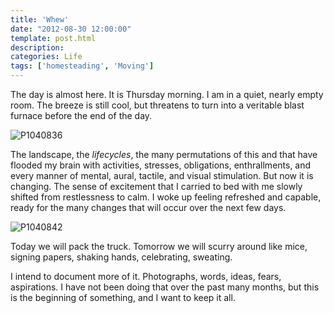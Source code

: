 ```yaml
---
title: 'Whew'
date: "2012-08-30 12:00:00"
template: post.html
description: 
categories: Life
tags: ['homesteading', 'Moving']
---
```


The day is almost here. It is Thursday morning. I am in a quiet, nearly empty room. The breeze is still cool, but threatens to turn into a veritable blast furnace before the end of the day.  
  
![P1040836](http://f.slowtheory.com/7894699162_ffdff93bf5.jpg "P1040836")  
  
The landscape, the *lifecycles*, the many permutations of this and that have flooded my brain with activities, stresses, obligations, enthrallments, and every manner of mental, aural, tactile, and visual stimulation. But now it is changing. The sense of excitement that I carried to bed with me slowly shifted from restlessness to calm. I woke up feeling refreshed and capable, ready for the many changes that will occur over the next few days.  
  
![P1040842](http://f.slowtheory.com/7894699890_1a3c73a326.jpg "P1040842")  
  
Today we will pack the truck. Tomorrow we will scurry around like mice, signing papers, shaking hands, celebrating, sweating.  
  
I intend to document more of it. Photographs, words, ideas, fears, aspirations. I have not been doing that over the past many months, but this is the beginning of something, and I want to keep it all.